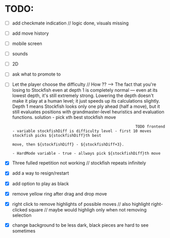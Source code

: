 
# TODO:
- [ ] add checkmate indication // logic done, visuals missing
- [ ] add move history
- [ ] mobile screen
- [ ] sounds
- [ ] 2D
- [ ] ask what to promote to
- [ ] Let the player choose the difficulty // How ??  --> The fact that you're losing to Stockfish even at depth 1 is completely normal — even at its lowest depth, it's still 
                                                            extremely strong. Lowering the depth doesn't make it play at a human level; it just speeds up its calculations slightly. Depth 1 means Stockfish looks only one ply ahead (half a move), but it still evaluates positions with grandmaster-level heuristics and evaluation functions. solution - pick xth best stockfish move
                                                           
                                                            TODO frontend - variable stockfishDiff is difficulty level - first 10 moves stockfish picks ${stockfishDiff}th best 
                                                                            move, then ${stockfishDiff} - ${stockfishDiff+3}. 
                                                                          - HardMode variable - true - allways pick ${stockfishDiff}th move
- [x] Three fulled repetition not working // stockfish repeats infinitely
- [x] add a way to resign/restart
- [x] add option to play as black
- [x] remove yellow ring after drag and drop move
- [x] right click to remove highlights of possible moves // also highlight right-clicked square // maybe would highligh only when not removing selection
- [x] change background to be less dark, black pieces are hard to see sometimes

